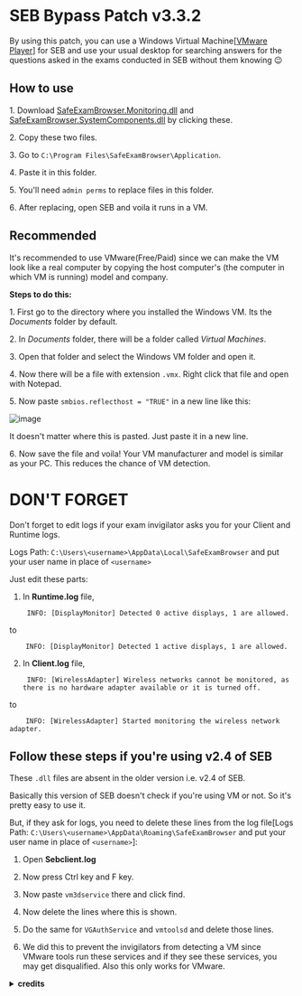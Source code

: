 
# SEB Bypass Patch v3.3.2

By using this patch, you can use a Windows Virtual Machine[[VMware Player](https://www.vmware.com/go/getplayer-win)] for SEB and use your usual desktop for searching answers for the questions asked in the exams conducted in SEB without them knowing 😉




## How to use

1․ Download [SafeExamBrowser.Monitoring.dll](https://github.com/navaneethkm004/safe-exam-browser-bypass/blob/main/SafeExamBrowser.Monitoring.dll?raw=true) and [SafeExamBrowser.SystemComponents.dll](https://github.com/navaneethkm004/safe-exam-browser-bypass/blob/main/SafeExamBrowser.SystemComponents.dll?raw=true) by clicking these.

2․ Copy these two files.

3․ Go to `C:\Program Files\SafeExamBrowser\Application`.

4․ Paste it in this folder.

5․ You'll need `admin perms` to replace files in this folder.

6․ After replacing, open SEB and voila it runs in a VM.
## Recommended

It's recommended to use VMware(Free/Paid) since we can make the VM look like a real computer by copying the host computer's (the computer in which VM is running) model and company.

**Steps to do this:**

1․ First go to the directory where you installed the Windows VM. Its the *Documents* folder by default.

2․ In *Documents* folder, there will be a folder called *Virtual Machines*.

3․ Open that folder and select the Windows VM folder and open it.

4․ Now there will be a file with extension `.vmx`. Right click that file and open with Notepad.

5․ Now paste `smbios.reflecthost = "TRUE"` in a new line like this:

![image](https://user-images.githubusercontent.com/34748927/167270852-36b89b22-bb09-4633-9040-90bc29e64f75.png)

It doesn't matter where this is pasted. Just paste it in a new line.

6․ Now save the file and voila! Your VM manufacturer and model is similar as your PC. This reduces the chance of VM detection.

# DON'T FORGET

Don't forget to edit logs if your exam invigilator asks you for your Client and Runtime logs. 

Logs Path: `C:\Users\<username>\AppData\Local\SafeExamBrowser` and put your user name in place of `<username>`

Just edit these parts:
1. In **Runtime.log** file,

        
        INFO: [DisplayMonitor] Detected 0 active displays, 1 are allowed.

to

        INFO: [DisplayMonitor] Detected 1 active displays, 1 are allowed.

2. In **Client.log** file,

        
        INFO: [WirelessAdapter] Wireless networks cannot be monitored, as there is no hardware adapter available or it is turned off.

to

        INFO: [WirelessAdapter] Started monitoring the wireless network adapter.


## Follow these steps if you're using v2.4 of SEB
These `.dll` files are absent in the older version i.e. v2.4 of SEB.

Basically this version of SEB doesn't check if you're using VM or not. So it's pretty easy to use it.

But, if they ask for logs, you need to delete these lines from the log file[Logs Path: `C:\Users\<username>\AppData\Roaming\SafeExamBrowser`  and put your user name in place of `<username>`]:

1. Open **Sebclient.log**

2. Now press Ctrl key and F key.

3. Now paste `vm3dservice` there and click find.

4. Now delete the lines where this is shown.

5. Do the same for `VGAuthService` and `vmtoolsd` and delete those lines.

6. We did this to prevent the invigilators from detecting a VM since VMware tools run these services and if they see these services, you may get disqualified. Also this only works for VMware.






<details>
  <summary><b>credits</b></summary>
  https://github.com/tynkering
